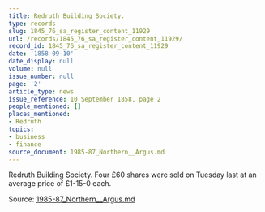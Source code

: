 ```yaml
---
title: Redruth Building Society.
type: records
slug: 1845_76_sa_register_content_11929
url: /records/1845_76_sa_register_content_11929/
record_id: 1845_76_sa_register_content_11929
date: '1858-09-10'
date_display: null
volume: null
issue_number: null
page: '2'
article_type: news
issue_reference: 10 September 1858, page 2
people_mentioned: []
places_mentioned:
- Redruth
topics:
- business
- finance
source_document: 1985-87_Northern__Argus.md
---
```


Redruth Building Society.  Four £60 shares were sold on Tuesday last at an average price of £1-15-0 each.

Source: [1985-87_Northern__Argus.md](/downloads/markdown/1985-87_Northern__Argus.md)
